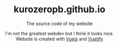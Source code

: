<div align="center">
  <h1>kurozeropb.github.io</h1>
  <p>The source code of my website</p>

  <p>
    I'm not the greatest webdev but I think it looks nice.<br/>
    Website is created with <a href="https://vuejs.org/" target="_blank">Vuejs</a> and <a href="https://vuetifyjs.com/en/" target="_blank">Vuetify</a>
  </p>
</div>
